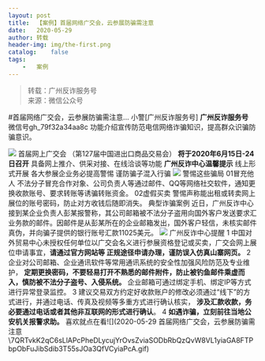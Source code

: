 ```yaml
---
layout:	post
title:	【案例】首届网络广交会，云参展防骗需注意
date:	2020-05-29
author:	转载
header-img:	img/the-first.png
catalog:	false
tags:
	-	案例
---
```


<blockquote><p>转载：广州反诈服务号<br>
来源：微信公众号</p></blockquote>

#首届网络广交会，云参展防骗需注意...
小警[广州反诈服务号]
**广州反诈服务号**
微信号gh_79f32a34aa8c
功能介绍宣传防范电信网络诈骗知识，提高群众识骗防骗意识。

![]({{site.baseurl}}/postimg/U80CvqU0rQqG0S0XG3fcRK4qGEDtzbMGtibtPhe57g57mFz7wBakhrRGhz7GZVics8N5C7CqsbPv0Q0fsicpibIlrg.gif)
首届网上广交会
（第127届中国进出口商品交易会）
**将于2020年6月15日-24日召开**
具备网上推介、供采对接、在线洽谈等功能
**广州反诈中心温馨提示**
线上形式开展
各大参展企业务必提高警惕
谨防骗子混入行骗
![]({{site.baseurl}}/postimg/U80CvqU0rQrwXSeJicuyksibw5CJeUrXJdAHkCNcBJT0RxyMoKYHIsWhH1ibPx6VRJ8PXB7wUdv87Bkwf1EDUpXOw.gif)
警惕这些骗局
01冒充他人
不法分子冒充合作对象、公司负责人等通过邮件、QQ等网络社交软件，通知更换收款账号、要求转账等诱骗转账资金。
02虚假买卖
警惕声称能出租或转卖网上展位的账号密码，防止对方收钱后随即消失。
典型诈骗案例
近日，广州反诈中心接到某企业负责人彭某报警称，其公司邮箱被不法分子盗用向国外客户发送要求汇业务款的邮件。因邮件是从彭某所在的企业邮箱发出，国外客户轻信，未核实邮件真伪，并向骗子提供的银行账号汇款11025美元。
![]({{site.baseurl}}/postimg/U80CvqU0rQrwXSeJicuyksibw5CJeUrXJdalCF3rhicpzpgDsUn9NSDDJkLqPkxZn2hh1J7ia5bYic3w6PwGF1DwFfg.jpeg)
广州反诈中心提醒
1
中国对外贸易中心未授权任何单位以广交会名义进行参展资格登记或买卖，广交会网上展位申请事宜，**请通过官方网站等
正规途径申请办理，谨防误入仿真山寨网页。**
2
企业对公司邮箱、企业通讯软件等常用通讯系统的安全性加强风险防范及专业维护，
**定期更换密码，不要轻易打开不熟悉的邮件附件，防止被钓鱼邮件乘虚而入，慎防被不法分子盗号、入侵系统。**
企业邮箱可通过绑定手机、绑定IP等方式进行异常登录监控。
3
建议交易双方约定好收款账户的修改必须通过“线下”的方式进行，并通过电话、传真及视频等多重方式进行确认核实，
**涉及汇款收款，务必要通过电话或者其他非互联网的形式进行确认**。
4
**如遇诈骗，立刻前往当地公安机关报警求助。**
喜欢就点在看![](2020-05-29
首届网络广交会，云参展防骗需注意\\7QRTvkK2qC6sLlAPcPheDLycujYrOvsZviaSODbRbQzQvW8VL1yiaGA8FTPbpObFuJibSdib3T55sJOa3QfVCyiaPcA.gif)
